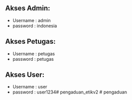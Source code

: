 ## Akses Admin:
- Username : admin
- password : indonesia

## Akses Petugas:
- Username : petugas
- password : petugas

## Akses User:
- Username : user
- password : user1234# pengaduan_etikv2
#   p e n g a d u a n  
 